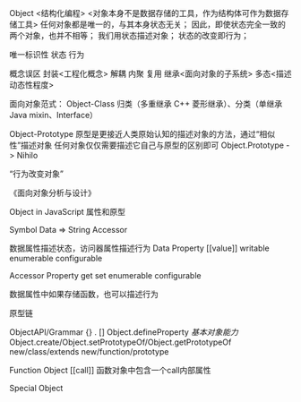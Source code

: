 Object
<结构化编程>
<对象本身不是数据存储的工具，作为结构体可作为数据存储工具>
任何对象都是唯一的，与其本身状态无关；
因此，即使状态完全一致的两个对象，也并不相等；
我们用状态描述对象；
状态的改变即行为；

唯一标识性
状态
行为

概念误区
封装<工程化概念> 解耦 内聚 复用
继承<面向对象的子系统>
多态<描述动态性程度>

面向对象范式：
Object-Class
归类（多重继承 C++ 菱形继承）、分类（单继承 Java mixin、Interface）

Object-Prototype
原型是更接近人类原始认知的描述对象的方法，通过“相似性”描述对象
任何对象仅仅需要描述它自己与原型的区别即可
Object.Prototype -> Nihilo

“行为改变对象”

《面向对象分析与设计》

Object in JavaScript
属性和原型

Symbol      Data
        => 
String      Accessor

数据属性描述状态，访问器属性描述行为
Data Property
<Attribute>
[[value]]
writable
enumerable
configurable

Accessor Property
<Attribute>
get
set
enumerable
configurable

数据属性中如果存储函数，也可以描述行为

原型链

ObjectAPI/Grammar
{} . [] Object.defineProperty *基本对象能力*
Object.create/Object.setPrototypeOf/Object.getPrototypeOf
new/class/extends
new/function/prototype

Function Object
[[call]]
函数对象中包含一个call内部属性

Special Object
